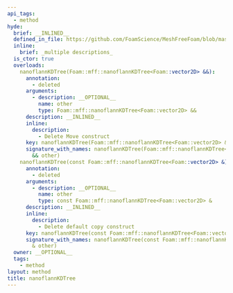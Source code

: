 ```yaml
---
api_tags:
  - method
hyde:
  brief: __INLINED__
  defined_in_file: https://github.com/FoamScience/MeshFreeFoam/blob/master/src/meshfree/kdTrees/nanoflannKDTree/nanoflannKDTree.H
  inline:
    brief: _multiple descriptions_
  is_ctor: true
  overloads:
    nanoflannKDTree(Foam::mff::nanoflannKDTree<Foam::vector2D> &&):
      annotation:
        - deleted
      arguments:
        - description: __OPTIONAL__
          name: other
          type: Foam::mff::nanoflannKDTree<Foam::vector2D> &&
      description: __INLINED__
      inline:
        description:
          - Delete Move construct
      key: nanoflannKDTree(Foam::mff::nanoflannKDTree<Foam::vector2D> &&)
      signature_with_names: nanoflannKDTree(Foam::mff::nanoflannKDTree<Foam::vector2D>
        && other)
    nanoflannKDTree(const Foam::mff::nanoflannKDTree<Foam::vector2D> &):
      annotation:
        - deleted
      arguments:
        - description: __OPTIONAL__
          name: other
          type: const Foam::mff::nanoflannKDTree<Foam::vector2D> &
      description: __INLINED__
      inline:
        description:
          - Delete default copy construct
      key: nanoflannKDTree(const Foam::mff::nanoflannKDTree<Foam::vector2D> &)
      signature_with_names: nanoflannKDTree(const Foam::mff::nanoflannKDTree<Foam::vector2D>
        & other)
  owner: __OPTIONAL__
  tags:
    - method
layout: method
title: nanoflannKDTree
---
```

